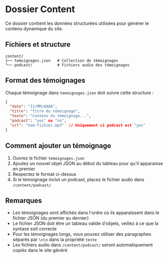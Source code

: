 # Dossier Content

Ce dossier contient les données structurées utilisées pour générer le contenu dynamique du site.

## Fichiers et structure

```
content/
├── temoignages.json   # Collection de témoignages
└── podcast/           # Fichiers audio des témoignages
```

## Format des témoignages

Chaque témoignage dans `temoignages.json` doit suivre cette structure :

```json
{
  "date": "JJ/MM/AAAA",
  "titre": "Titre du témoignage",
  "texte": "Contenu du témoignage...",
  "podcast": "yes" ou "no",
  "url": "nom-fichier.mp3"  // Uniquement si podcast est "yes"
}
```

## Comment ajouter un témoignage

1. Ouvrez le fichier `temoignages.json`
2. Ajoutez un nouvel objet JSON au début du tableau pour qu'il apparaisse en premier
3. Respectez le format ci-dessus
4. Si le témoignage inclut un podcast, placez le fichier audio dans `/content/podcast/`

## Remarques

- Les témoignages sont affichés dans l'ordre où ils apparaissent dans le fichier JSON (du premier au dernier)
- Le fichier JSON doit être un tableau valide d'objets, veillez à ce que la syntaxe soit correcte
- Pour les témoignages longs, vous pouvez utiliser des paragraphes séparés par `\n\n` dans la propriété `texte`
- Les fichiers audio dans `/content/podcast/` seront automatiquement copiés dans le site généré

